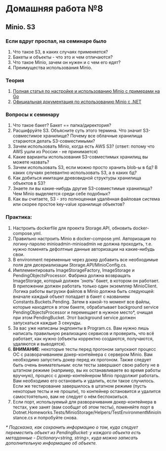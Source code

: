 # Домашняя работа №8

## Minio. S3

### Если вдруг проспал, на семинаре было
1. Что такое S3, в каких случаях применяется?
2. Бакеты и объекты - что это и чем отличаются?
3. Что такое Minio, зачем он нужен и с чем его едят?
4. Преимущества использования Minio.

### Теория
1. [Полная статья по настройке и использованию Minio с примерами на Go](https://habr.com/ru/companies/ozontech/articles/586024/)
2. [Официальная документация по использованию Minio с .NET](https://min.io/docs/minio/linux/developers/dotnet/minio-dotnet.html)

### Вопросы к семинару
1. Что такое бакет? Бакет == папка/директория?
2. Расшифруйте S3. Объясните суть этого термина. Что значит S3-совместимое хранилище? Почему все облачные хранилища стараются делать S3-совместимыми?
3. Зачем использовать Minio, когда есть AWS S3? (ответ: потому что AWS ушли из России - не принимается)
4. Какие варианты использования S3-совместимых хранилищ вы можете назвать?
5. Зачем использовать S3, если можно просто хранить blob-ы в бд? В каких случаях релевантно использовать S3, а в каких бд?
6. Как добиться имитации древовидной структуры хранилища объектов в S3?
7. Знаете ли вы какие-нибудь другие S3-совместимые хранилища? Чем Minio выделяется среди себе подобных?
8. Как вы считаете, S3 - это полноценная удалённая файловая система или скорее простое key-value хранилище объектов?

### Практика:
1. Настроить dockerfile для проекта Storage.API, обновить docker-compose.yml.
2. Правильно настроить Minio в docker-compose.yml. Авторизация по логину-паролю minioadmin-minioadmin не должна проходить, т.е. нужно поменять дефолтные данные авторизации на какие-нибудь свои.
3. В environment переменные через докер добавить все необходимые поля для десериализации Storage.API/MinioConfig.cs.
4. Имплементировать ImageStorageFactory, ImageStorage и PendingObjectsProcessor. Фабрика должна возвращать ImageStorage, который должен _'знать'_ бакет, в котором он работает. В приложении должен работать только один экземпляр MinioClient. Логика работы выгрузки файлов в Minio должна быть следующей: вначале каждый объект попадает в бакет с названием Constants.Buckets.Pending. Затем в какой-то момент все файлы, которые находятся в этом бакете, обрабатывает background service PendingObjectsProcessor и перемещает в нужное место*, очищая при этом PendingBucket. Этот background service должен запускаться каждые 3 секунды.
5. За вас уже написаны эндпоинты в Program.cs. Вам нужно лишь написать правильную реализацию сервисов и проверить, что всё работает, как нужно (объекты корректно создаются, получаются, удаляются и выводятся).
6. **ВНИМАНИЕ**: некоторые тесты перед прогоном запускают процесс ОС с разворачиванием докер-контейнера с сервером Minio. Вам необходимо запустить докер перед их прогоном. Также следует быть очень внимательным: если тесты завершают свою работу не в штатном режиме (например, вы их останавливаете во время работы вручную), процесс с докер-контейнером Minio продолжит работать. Вам необходимо его остановить и удалить, если такое случилось. Если же тестирование завершилось в штатном режиме (пусть некоторые тесты и не прошли), то контейнер остановится и удалится самостоятельно, вам не следует о нём беспокоиться.
7. Если порт, используемый для разворачивания докер-контейнера в тестах, уже занят (вам сообщат об этом тесты), поменяйте порт в Dotnet.Homeworks.Tests/MinioStorage/Helpers/TestEnvironmentMinioInstance.cs и попробуйте снова.

_* Подсказка, как сохранить информацию о том, куда следует переместить объект из PendingBucket: у каждого объекта есть метаданные - Dictionary<string, string>, куда можно записать дополнительную информацию об объекте._